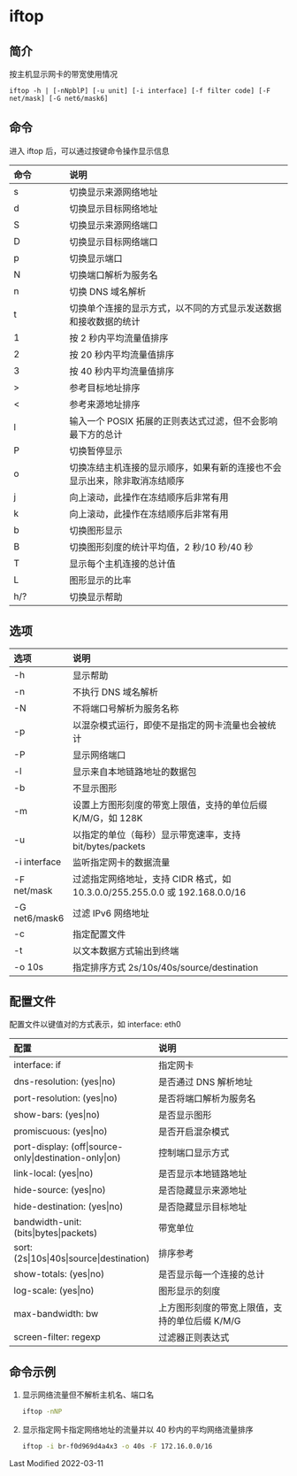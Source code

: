 # iftop

## 简介

按主机显示网卡的带宽使用情况

```
iftop -h | [-nNpblP] [-u unit] [-i interface] [-f filter code] [-F net/mask] [-G net6/mask6]
```

## 命令

进入 iftop 后，可以通过按键命令操作显示信息

<style>
table th:first-of-type {
    width: 20%;
}
</style>

| 命令 | 说明                                                                       |
| :--- | :------------------------------------------------------------------------- |
| s    | 切换显示来源网络地址                                                       |
| d    | 切换显示目标网络地址                                                       |
| S    | 切换显示来源网络端口                                                       |
| D    | 切换显示目标网络端口                                                       |
| p    | 切换显示端口                                                               |
| N    | 切换端口解析为服务名                                                       |
| n    | 切换 DNS 域名解析                                                          |
| t    | 切换单个连接的显示方式，以不同的方式显示发送数据和接收数据的统计           |
| 1    | 按 2 秒内平均流量值排序                                                    |
| 2    | 按 20 秒内平均流量值排序                                                   |
| 3    | 按 40 秒内平均流量值排序                                                   |
| \>   | 参考目标地址排序                                                           |
| <    | 参考来源地址排序                                                           |
| l    | 输入一个 POSIX 拓展的正则表达式过滤，但不会影响最下方的总计                |
| P    | 切换暂停显示                                                               |
| o    | 切换冻结主机连接的显示顺序，如果有新的连接也不会显示出来，除非取消冻结顺序 |
| j    | 向上滚动，此操作在冻结顺序后非常有用                                       |
| k    | 向上滚动，此操作在冻结顺序后非常有用                                       |
| b    | 切换图形显示                                                               |
| B    | 切换图形刻度的统计平均值，2 秒/10 秒/40 秒                                 |
| T    | 显示每个主机连接的总计值                                                   |
| L    | 图形显示的比率                                                             |
| h/?  | 切换显示帮助                                                               |

## 选项

| 选项          | 说明                                                                        |
| :------------ | :-------------------------------------------------------------------------- |
| -h            | 显示帮助                                                                    |
| -n            | 不执行 DNS 域名解析                                                         |
| -N            | 不将端口号解析为服务名称                                                    |
| -p            | 以混杂模式运行，即使不是指定的网卡流量也会被统计                            |
| -P            | 显示网络端口                                                                |
| -l            | 显示来自本地链路地址的数据包                                                |
| -b            | 不显示图形                                                                  |
| -m            | 设置上方图形刻度的带宽上限值，支持的单位后缀 K/M/G，如 128K                 |
| -u            | 以指定的单位（每秒）显示带宽速率，支持 bit/bytes/packets                    |
| -i interface  | 监听指定网卡的数据流量                                                      |
| -F net/mask   | 过滤指定网络地址，支持 CIDR 格式，如 10.3.0.0/255.255.0.0 或 192.168.0.0/16 |
| -G net6/mask6 | 过滤 IPv6 网络地址                                                          |
| -c            | 指定配置文件                                                                |
| -t            | 以文本数据方式输出到终端                                                    |
| -o 10s        | 指定排序方式 2s/10s/40s/source/destination                                  |

## 配置文件

<style>
table:nth-of-type(3) th:first-of-type {
    width: 50%;
}
</style>

配置文件以键值对的方式表示，如 interface: eth0

| 配置                                                   | 说明                                           |
| :----------------------------------------------------- | :--------------------------------------------- |
| interface: if                                          | 指定网卡                                       |
| dns-resolution: (yes\|no)                              | 是否通过 DNS 解析地址                          |
| port-resolution: (yes\|no)                             | 是否将端口解析为服务名                         |
| show-bars: (yes\|no)                                   | 是否显示图形                                   |
| promiscuous: (yes\|no)                                 | 是否开启混杂模式                               |
| port-display: (off\|source-only\|destination-only\|on) | 控制端口显示方式                               |
| link-local: (yes\|no)                                  | 是否显示本地链路地址                           |
| hide-source: (yes\|no)                                 | 是否隐藏显示来源地址                           |
| hide-destination: (yes\|no)                            | 是否隐藏显示目标地址                           |
| bandwidth-unit: (bits\|bytes\|packets)                 | 带宽单位                                       |
| sort: (2s\|10s\|40s\|source\|destination)              | 排序参考                                       |
| show-totals: (yes\|no)                                 | 是否显示每一个连接的总计                       |
| log-scale: (yes\|no)                                   | 图形显示的刻度                                 |
| max-bandwidth: bw                                      | 上方图形刻度的带宽上限值，支持的单位后缀 K/M/G |
| screen-filter: regexp                                  | 过滤器正则表达式                               |

## 命令示例

1. 显示网络流量但不解析主机名、端口名

   ```bash
   iftop -nNP
   ```

2. 显示指定网卡指定网络地址的流量并以 40 秒内的平均网络流量排序

   ```bash
   iftop -i br-f0d969d4a4x3 -o 40s -F 172.16.0.0/16
   ```

Last Modified 2022-03-11
